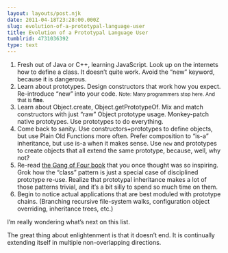 ```yaml
---
layout: layouts/post.njk
date: 2011-04-18T23:28:00.000Z
slug: evolution-of-a-prototypal-language-user
title: Evolution of a Prototypal Language User
tumblrid: 4731036392
type: text
---
```

<ol><li>Fresh out of Java or C++, learning JavaScript.  Look up on the internets how to define a class.  It doesn&rsquo;t quite work.  Avoid the &ldquo;new&rdquo; keyword, because it is dangerous.</li>
<li>Learn about prototypes.  Design constructors that work how you expect.  Re-introduce &ldquo;new&rdquo; into your code. <small>Note: Many programmers stop here.  And that is <strong>fine</strong>.</small></li>
<li>Learn about Object.create, Object.getPrototypeOf.  Mix and match constructors with just &ldquo;raw&rdquo; Object prototype usage.  Monkey-patch native prototypes.  Use prototypes to do everything.</li>
<li>Come back to sanity.  Use constructors+prototypes to define objects, but use Plain Old Functions more often.  Prefer composition to &ldquo;is-a&rdquo; inheritance, but use is-a when it makes sense.  Use <code>new</code> and prototypes to create objects that all extend the same prototype, because, well, why not?</li>
<li>Re-read <a href="http://en.wikipedia.org/wiki/Design_Patterns">the Gang of Four book</a> that you once thought was so inspiring.  Grok how the &ldquo;class&rdquo; pattern is just a special case of disciplined prototype re-use.  Realize that prototypal inheritance makes a lot of those patterns trivial, and it&rsquo;s a bit silly to spend so much time on them.</li>
<li>Begin to notice actual applications that are best moduled with prototype chains.  (Branching recursive file-system walks, configuration object overriding, inheritance trees, etc.)</li>
</ol><p>I&rsquo;m really wondering what&rsquo;s next on this list.</p>

<p>The great thing about enlightenment is that it doesn&rsquo;t end.  It is continually extending itself in multiple non-overlapping directions.</p>
